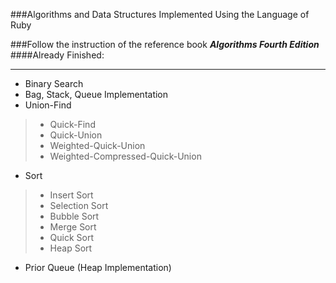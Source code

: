 ###Algorithms and Data Structures Implemented Using the Language of Ruby

###Follow the instruction of the reference book **_Algorithms Fourth Edition_**
####Already Finished:
<hr>

* Binary Search
* Bag, Stack, Queue Implementation
* Union-Find 

> * Quick-Find 
> * Quick-Union 
> * Weighted-Quick-Union 
> * Weighted-Compressed-Quick-Union
> 

* Sort

>* Insert Sort
>* Selection Sort
>* Bubble Sort
>* Merge Sort
>* Quick Sort
>* Heap Sort

* Prior Queue (Heap Implementation)